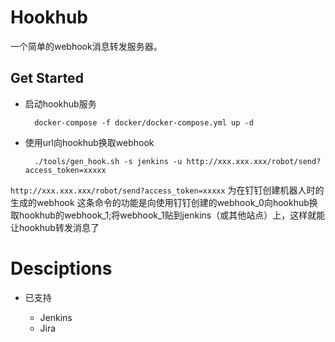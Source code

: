 # Hookhub

一个简单的webhook消息转发服务器。

## Get Started

* 启动hookhub服务

        docker-compose -f docker/docker-compose.yml up -d

* 使用url向hookhub换取webhook

        ./tools/gen_hook.sh -s jenkins -u http://xxx.xxx.xxx/robot/send?access_token=xxxxx

`http://xxx.xxx.xxx/robot/send?access_token=xxxxx` 为在钉钉创建机器人时的生成的webhook
这条命令的功能是向使用钉钉创建的webhook_0向hookhub换取hookhub的webhook_1;将webhook_1贴到jenkins（或其他站点）上，这样就能让hookhub转发消息了


# Desciptions

* 已支持

  * Jenkins
  * Jira


